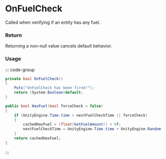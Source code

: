 # OnFuelCheck
<Badge type="info" text="Fuel"/><Badge type="danger" text="Carbon Compatible"/><Badge type="warning" text="Oxide Compatible"/>
Called when verifying if an entity has any fuel.

### Return
Returning a non-null value cancels default behavior.

### Usage
::: code-group
```csharp [Example]
private bool OnFuelCheck()
{
	Puts("OnFuelCheck has been fired!");
	return (System.Boolean)default;
}
```
```csharp [Source — Assembly-CSharp @ EntityFuelSystem]
public bool HasFuel(bool forceCheck = false)
{
	if (UnityEngine.Time.time > nextFuelCheckTime || forceCheck)
	{
		cachedHasFuel = (float)GetFuelAmount() > 0f;
		nextFuelCheckTime = UnityEngine.Time.time + UnityEngine.Random.Range(1f, 2f);
	}
	return cachedHasFuel;
}

```
:::
